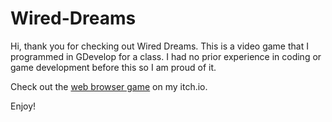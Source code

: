 # Wired-Dreams

Hi, thank you for checking out Wired Dreams.
This is a video game that I programmed in GDevelop for a class. I had no prior experience in coding or game development before this so I am proud of it. 

Check out the [web browser game](https://then1ch0.itch.io/wired-dreams) on my itch.io.

Enjoy!
